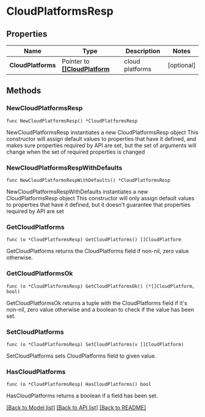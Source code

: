 # CloudPlatformsResp

## Properties

Name | Type | Description | Notes
------------ | ------------- | ------------- | -------------
**CloudPlatforms** | Pointer to [**[]CloudPlatform**](CloudPlatform.md) | cloud platforms | [optional] 

## Methods

### NewCloudPlatformsResp

`func NewCloudPlatformsResp() *CloudPlatformsResp`

NewCloudPlatformsResp instantiates a new CloudPlatformsResp object
This constructor will assign default values to properties that have it defined,
and makes sure properties required by API are set, but the set of arguments
will change when the set of required properties is changed

### NewCloudPlatformsRespWithDefaults

`func NewCloudPlatformsRespWithDefaults() *CloudPlatformsResp`

NewCloudPlatformsRespWithDefaults instantiates a new CloudPlatformsResp object
This constructor will only assign default values to properties that have it defined,
but it doesn't guarantee that properties required by API are set

### GetCloudPlatforms

`func (o *CloudPlatformsResp) GetCloudPlatforms() []CloudPlatform`

GetCloudPlatforms returns the CloudPlatforms field if non-nil, zero value otherwise.

### GetCloudPlatformsOk

`func (o *CloudPlatformsResp) GetCloudPlatformsOk() (*[]CloudPlatform, bool)`

GetCloudPlatformsOk returns a tuple with the CloudPlatforms field if it's non-nil, zero value otherwise
and a boolean to check if the value has been set.

### SetCloudPlatforms

`func (o *CloudPlatformsResp) SetCloudPlatforms(v []CloudPlatform)`

SetCloudPlatforms sets CloudPlatforms field to given value.

### HasCloudPlatforms

`func (o *CloudPlatformsResp) HasCloudPlatforms() bool`

HasCloudPlatforms returns a boolean if a field has been set.


[[Back to Model list]](../README.md#documentation-for-models) [[Back to API list]](../README.md#documentation-for-api-endpoints) [[Back to README]](../README.md)


